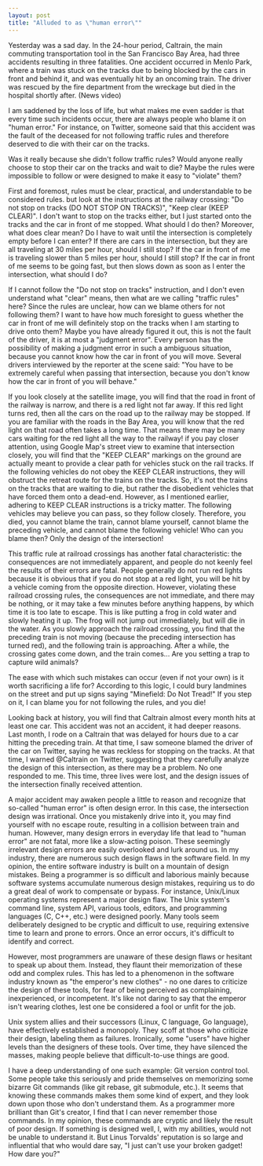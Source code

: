 ```yaml
---
layout: post
title: "Alluded to as \"human error\""
---
```



Yesterday was a sad day. In the 24-hour period, Caltrain, the main commuting transportation tool in the San Francisco Bay Area, had three accidents resulting in three fatalities. One accident occurred in Menlo Park, where a train was stuck on the tracks due to being blocked by the cars in front and behind it, and was eventually hit by an oncoming train. The driver was rescued by the fire department from the wreckage but died in the hospital shortly after. (News video)

I am saddened by the loss of life, but what makes me even sadder is that every time such incidents occur, there are always people who blame it on "human error." For instance, on Twitter, someone said that this accident was the fault of the deceased for not following traffic rules and therefore deserved to die with their car on the tracks.

Was it really because she didn't follow traffic rules? Would anyone really choose to stop their car on the tracks and wait to die? Maybe the rules were impossible to follow or were designed to make it easy to "violate" them?

First and foremost, rules must be clear, practical, and understandable to be considered rules. but look at the instructions at the railway crossing: "Do not stop on tracks (DO NOT STOP ON TRACKS)", "Keep clear (KEEP CLEAR)". I don't want to stop on the tracks either, but I just started onto the tracks and the car in front of me stopped. What should I do then? Moreover, what does clear mean? Do I have to wait until the intersection is completely empty before I can enter? If there are cars in the intersection, but they are all traveling at 30 miles per hour, should I still stop? If the car in front of me is traveling slower than 5 miles per hour, should I still stop? If the car in front of me seems to be going fast, but then slows down as soon as I enter the intersection, what should I do?

If I cannot follow the "Do not stop on tracks" instruction, and I don't even understand what "clear" means, then what are we calling "traffic rules" here? Since the rules are unclear, how can we blame others for not following them? I want to have how much foresight to guess whether the car in front of me will definitely stop on the tracks when I am starting to drive onto them? Maybe you have already figured it out, this is not the fault of the driver, it is at most a "judgment error". Every person has the possibility of making a judgment error in such a ambiguous situation, because you cannot know how the car in front of you will move. Several drivers interviewed by the reporter at the scene said: "You have to be extremely careful when passing that intersection, because you don't know how the car in front of you will behave."

If you look closely at the satellite image, you will find that the road in front of the railway is narrow, and there is a red light not far away. If this red light turns red, then all the cars on the road up to the railway may be stopped. If you are familiar with the roads in the Bay Area, you will know that the red light on that road often takes a long time. That means there may be many cars waiting for the red light all the way to the railway! if you pay closer attention, using Google Map's street view to examine that intersection closely, you will find that the "KEEP CLEAR" markings on the ground are actually meant to provide a clear path for vehicles stuck on the rail tracks. If the following vehicles do not obey the KEEP CLEAR instructions, they will obstruct the retreat route for the trains on the tracks. So, it's not the trains on the tracks that are waiting to die, but rather the disobedient vehicles that have forced them onto a dead-end. However, as I mentioned earlier, adhering to KEEP CLEAR instructions is a tricky matter. The following vehicles may believe you can pass, so they follow closely. Therefore, you died, you cannot blame the train, cannot blame yourself, cannot blame the preceding vehicle, and cannot blame the following vehicle! Who can you blame then? Only the design of the intersection!

This traffic rule at railroad crossings has another fatal characteristic: the consequences are not immediately apparent, and people do not keenly feel the results of their errors are fatal. People generally do not run red lights because it is obvious that if you do not stop at a red light, you will be hit by a vehicle coming from the opposite direction. However, violating these railroad crossing rules, the consequences are not immediate, and there may be nothing, or it may take a few minutes before anything happens, by which time it is too late to escape. This is like putting a frog in cold water and slowly heating it up. The frog will not jump out immediately, but will die in the water. As you slowly approach the railroad crossing, you find that the preceding train is not moving (because the preceding intersection has turned red), and the following train is approaching. After a while, the crossing gates come down, and the train comes... Are you setting a trap to capture wild animals?

The ease with which such mistakes can occur (even if not your own) is it worth sacrificing a life for? According to this logic, I could bury landmines on the street and put up signs saying "Minefield: Do Not Tread!" If you step on it, I can blame you for not following the rules, and you die!

Looking back at history, you will find that Caltrain almost every month hits at least one car. This accident was not an accident, it had deeper reasons. Last month, I rode on a Caltrain that was delayed for hours due to a car hitting the preceding train. At that time, I saw someone blamed the driver of the car on Twitter, saying he was reckless for stopping on the tracks. At that time, I warned @Caltrain on Twitter, suggesting that they carefully analyze the design of this intersection, as there may be a problem. No one responded to me. This time, three lives were lost, and the design issues of the intersection finally received attention.

A major accident may awaken people a little to reason and recognize that so-called "human error" is often design error. In this case, the intersection design was irrational. Once you mistakenly drive into it, you may find yourself with no escape route, resulting in a collision between train and human. However, many design errors in everyday life that lead to "human error" are not fatal, more like a slow-acting poison. These seemingly irrelevant design errors are easily overlooked and lurk around us. In my industry, there are numerous such design flaws in the software field. In my opinion, the entire software industry is built on a mountain of design mistakes. Being a programmer is so difficult and laborious mainly because software systems accumulate numerous design mistakes, requiring us to do a great deal of work to compensate or bypass. For instance, Unix/Linux operating systems represent a major design flaw. The Unix system's command line, system API, various tools, editors, and programming languages (C, C++, etc.) were designed poorly. Many tools seem deliberately designed to be cryptic and difficult to use, requiring extensive time to learn and prone to errors. Once an error occurs, it's difficult to identify and correct.

However, most programmers are unaware of these design flaws or hesitant to speak up about them. Instead, they flaunt their memorization of these odd and complex rules. This has led to a phenomenon in the software industry known as "the emperor's new clothes" - no one dares to criticize the design of these tools, for fear of being perceived as complaining, inexperienced, or incompetent. It's like not daring to say that the emperor isn't wearing clothes, lest one be considered a fool or unfit for the job.

Unix system allies and their successors (Linux, C language, Go language), have effectively established a monopoly. They scoff at those who criticize their design, labeling them as failures. Ironically, some "users" have higher levels than the designers of these tools. Over time, they have silenced the masses, making people believe that difficult-to-use things are good.

I have a deep understanding of one such example: Git version control tool. Some people take this seriously and pride themselves on memorizing some bizarre Git commands (like git rebase, git submodule, etc.). It seems that knowing these commands makes them some kind of expert, and they look down upon those who don't understand them. As a programmer more brilliant than Git's creator, I find that I can never remember those commands. In my opinion, these commands are cryptic and likely the result of poor design. If something is designed well, I, with my abilities, would not be unable to understand it. But Linus Torvalds' reputation is so large and influential that who would dare say, "I just can't use your broken gadget! How dare you?"